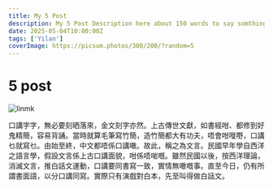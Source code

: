 ```yaml
---
title: My 5 Post
description: My 5 Post Description here about 150 words to say somthing faha
date: 2025-05-04T10:00:00Z
tags: ['Yilan']
coverImage: https://picsum.photos/300/200/?random=5
---
```


# 5 post

![linmk](https://images.unsplash.com/photo-1493612276216-ee3925520721?ixlib=rb-4.0.3&ixid=MnwxMjA3fDB8MHxwaG90by1wYWdlfHx8fGVufDB8fHx8&auto=format&fit=crop&w=464&q=80)

口講字字，無必要刻晒落來，金文刻字亦然。上古傳世文獻，如書經咁、都修到好鬼精簡，容易背誦。當時就算毛筆寫竹簡，造竹簡都大有功夫，唔會咁嘥嘢，口講乜就寫乜。由始至終，中文都唔係口講噉。故此，稱之為文言。民國早年學自西洋之語言學，假設文言係上古口講面貌，咁係唔啱嘅。雖然民國以後，按西洋理論，消滅文言，推白話文運動，口講要同書寫一致，實情無噉嘅事。直至今日，仍有所謂書面語，以分口講同寫。實際只有演戲對白本，先至叫得做白話文。